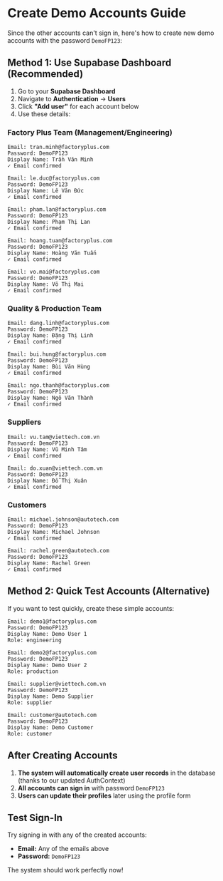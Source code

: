 # Create Demo Accounts Guide

Since the other accounts can't sign in, here's how to create new demo accounts with the password `DemoFP123`:

## Method 1: Use Supabase Dashboard (Recommended)

1. Go to your **Supabase Dashboard**
2. Navigate to **Authentication** → **Users**
3. Click **"Add user"** for each account below
4. Use these details:

### Factory Plus Team (Management/Engineering)
```
Email: tran.minh@factoryplus.com
Password: DemoFP123
Display Name: Trần Văn Minh
✓ Email confirmed
```

```
Email: le.duc@factoryplus.com  
Password: DemoFP123
Display Name: Lê Văn Đức
✓ Email confirmed
```

```
Email: pham.lan@factoryplus.com
Password: DemoFP123
Display Name: Phạm Thị Lan
✓ Email confirmed
```

```
Email: hoang.tuan@factoryplus.com
Password: DemoFP123
Display Name: Hoàng Văn Tuấn
✓ Email confirmed
```

```
Email: vo.mai@factoryplus.com
Password: DemoFP123
Display Name: Võ Thị Mai
✓ Email confirmed
```

### Quality & Production Team
```
Email: dang.linh@factoryplus.com
Password: DemoFP123
Display Name: Đặng Thị Linh
✓ Email confirmed
```

```
Email: bui.hung@factoryplus.com
Password: DemoFP123
Display Name: Bùi Văn Hùng
✓ Email confirmed
```

```
Email: ngo.thanh@factoryplus.com
Password: DemoFP123
Display Name: Ngô Văn Thành
✓ Email confirmed
```

### Suppliers
```
Email: vu.tam@viettech.com.vn
Password: DemoFP123
Display Name: Vũ Minh Tâm
✓ Email confirmed
```

```
Email: do.xuan@viettech.com.vn
Password: DemoFP123
Display Name: Đỗ Thị Xuân
✓ Email confirmed
```

### Customers
```
Email: michael.johnson@autotech.com
Password: DemoFP123
Display Name: Michael Johnson
✓ Email confirmed
```

```
Email: rachel.green@autotech.com
Password: DemoFP123
Display Name: Rachel Green
✓ Email confirmed
```

## Method 2: Quick Test Accounts (Alternative)

If you want to test quickly, create these simple accounts:

```
Email: demo1@factoryplus.com
Password: DemoFP123
Display Name: Demo User 1
Role: engineering
```

```
Email: demo2@factoryplus.com
Password: DemoFP123
Display Name: Demo User 2
Role: production
```

```
Email: supplier@viettech.com.vn
Password: DemoFP123
Display Name: Demo Supplier
Role: supplier
```

```
Email: customer@autotech.com
Password: DemoFP123
Display Name: Demo Customer
Role: customer
```

## After Creating Accounts

1. **The system will automatically create user records** in the database (thanks to our updated AuthContext)
2. **All accounts can sign in** with password `DemoFP123`
3. **Users can update their profiles** later using the profile form

## Test Sign-In

Try signing in with any of the created accounts:
- **Email:** Any of the emails above
- **Password:** `DemoFP123`

The system should work perfectly now!